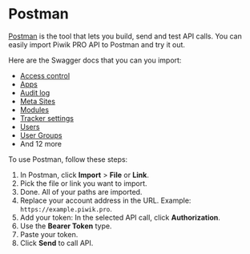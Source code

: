 Postman
=======

[Postman](https://www.getpostman.com/) is the tool that lets you build, send and test API calls. You can easily import Piwik PRO API to Postman and try it out.

Here are the Swagger docs that you can you import:

* <a href="static/api/platform_access_control_authorized_api.json" target="_blank">Access control</a>
* <a href="static/api/platform_apps_authorized_api.json" target="_blank">Apps</a>
* <a href="static/api/platform_audit_log_authorized_api.json" target="_blank">Audit log</a>
* <a href="static/api/platform_meta_sites_authorized_api.json" target="_blank">Meta Sites</a>
* <a href="static/api/platform_modules_authorized_api.json" target="_blank">Modules</a>
* <a href="static/api/platform_tracker_settings_authorized_api.json" target="_blank">Tracker settings</a>
* <a href="static/api/platform_users_authorized_api.json" target="_blank">Users</a>
* <a href="static/api/platform_user_groups_authorized_api.json" target="_blank">User Groups</a>
* And 12 more

To use Postman, follow these steps:

1. In Postman, click **Import** > **File** or **Link**.
2. Pick the file or link you want to import.
2. Done. All of your paths are imported.
3. Replace your account address in the URL. Example: ``https://example.piwik.pro``.
4. Add your token: In the selected API call, click **Authorization**.
5. Use the **Bearer Token** type.
6. Paste your token.
7. Click **Send** to call API.
